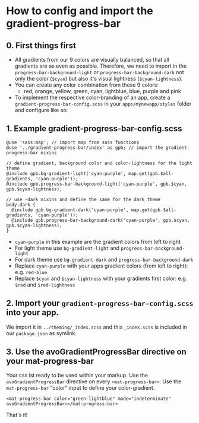 # How to config and import the gradient-progress-bar

## 0. First things first

- All gradients from our 9 colors are visually balanced, so that all gradients are as even as possible. Therefore, we need
  to import in the `progress-bar-background-light` or `progress-bar-background-dark` not only the color (`$cyan`) but also it's visual lightness (`$cyan-lightness`).
- You can create any color combination from these 9 colors:
  - red, orange, yellow, green, cyan, lightblue, blue, purple and pink
- To implement the respective color-branding of an app, create a `gradient-progress-bar-config.scss` in your
  `apps/mynewapp/styles` folder and configure like so:

## 1. Example gradient-progress-bar-config.scss

```
@use 'sass:map'; // import map from sass functions
@use '../gradient-progress-bar/index' as gpb; // import the gradient-progress-bar mixins

// define gradient, background color and color-lightness for the light theme
@include gpb.bg-gradient-light('cyan-purple', map.get(gpb.$all-gradients, 'cyan-purple'));
@include gpb.progress-bar-background-light('cyan-purple', gpb.$cyan, gpb.$cyan-lightness);

// use -dark mixins and define the same for the dark theme
body.dark {
  @include gpb.bg-gradient-dark('cyan-purple', map.get(gpb.$all-gradients, 'cyan-purple'));
  @include gpb.progress-bar-background-dark('cyan-purple', gpb.$cyan, gpb.$cyan-lightness);
}

```

- `cyan-purple` in this example are the gradient colors from left to right
- For light theme use `bg-gradient-light` and `progress-bar-background-light `
- For dark theme use `bg-gradient-dark` and `progress-bar-background-dark`
- Replace `cyan-purple` with your apps gradient colors (from left to right): e.g. `red-blue`
- Replace `$cyan` and `$cyan-lightness` with your gradients first color: e.g. `$red` and `$red-lightness`

## 2. Import your `gradient-progress-bar-config.scss` into your app.

We import it in `../theming/_index.scss` and this `_index.scss` is included in our `package.json` as symlink.

## 3. Use the avoGradientProgressBar directive on your mat-progress-bar

Your css ist ready to be used within your markup. Use the `avoGradientProgressBar` directive on
every `<mat-progress-bar>`. Use the `mat-progress-bar` "color" input to define your color-gradient.

```
<mat-progress-bar color="green-lightblue" mode="indeterminate" avoGradientProgressBar></mat-progress-bar>
```

That's it!
